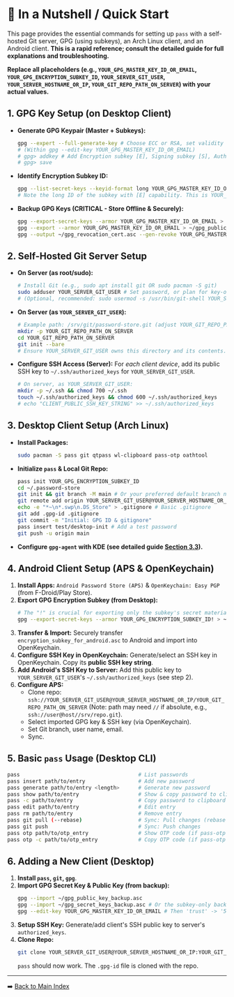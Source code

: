 # 🚀 In a Nutshell / Quick Start

This page provides the essential commands for setting up `pass` with a self-hosted Git server, GPG (using subkeys), an Arch Linux client, and an Android client. 
**This is a rapid reference; consult the detailed guide for full explanations and troubleshooting.**

**Replace all placeholders (e.g., `YOUR_GPG_MASTER_KEY_ID_OR_EMAIL`, `YOUR_GPG_ENCRYPTION_SUBKEY_ID`, `YOUR_SERVER_GIT_USER`, `YOUR_SERVER_HOSTNAME_OR_IP`, `YOUR_GIT_REPO_PATH_ON_SERVER`) with your actual values.**

## 1. GPG Key Setup (on Desktop Client)

*   **Generate GPG Keypair (Master + Subkeys):**
    ```bash
    gpg --expert --full-generate-key # Choose ECC or RSA, set validity
    # (Within gpg --edit-key YOUR_GPG_MASTER_KEY_ID_OR_EMAIL)
    # gpg> addkey # Add Encryption subkey [E], Signing subkey [S], Auth subkey [A]
    # gpg> save
    ```
*   **Identify Encryption Subkey ID:**
    ```bash
    gpg --list-secret-keys --keyid-format long YOUR_GPG_MASTER_KEY_ID_OR_EMAIL
    # Note the long ID of the subkey with [E] capability. This is YOUR_GPG_ENCRYPTION_SUBKEY_ID.
    ```
*   **Backup GPG Keys (CRITICAL - Store Offline & Securely):**
    ```bash
    gpg --export-secret-keys --armor YOUR_GPG_MASTER_KEY_ID_OR_EMAIL > ~/gpg_secret_keys_backup.asc
    gpg --export --armor YOUR_GPG_MASTER_KEY_ID_OR_EMAIL > ~/gpg_public_key_backup.asc
    gpg --output ~/gpg_revocation_cert.asc --gen-revoke YOUR_GPG_MASTER_KEY_ID_OR_EMAIL
    ```

## 2. Self-Hosted Git Server Setup

*   **On Server (as root/sudo):**
    ```bash
    # Install Git (e.g., sudo apt install git OR sudo pacman -S git)
    sudo adduser YOUR_SERVER_GIT_USER # Set password, or plan for key-only SSH
    # (Optional, recommended: sudo usermod -s /usr/bin/git-shell YOUR_SERVER_GIT_USER)
    ```
*   **On Server (as `YOUR_SERVER_GIT_USER`):**
    ```bash
    # Example path: /srv/git/password-store.git (adjust YOUR_GIT_REPO_PATH_ON_SERVER accordingly)
    mkdir -p YOUR_GIT_REPO_PATH_ON_SERVER
    cd YOUR_GIT_REPO_PATH_ON_SERVER
    git init --bare
    # Ensure YOUR_SERVER_GIT_USER owns this directory and its contents.
    ```
*   **Configure SSH Access (Server):**
    For *each client device*, add its public SSH key to `~/.ssh/authorized_keys` for `YOUR_SERVER_GIT_USER`.
    ```bash
    # On server, as YOUR_SERVER_GIT_USER:
    mkdir -p ~/.ssh && chmod 700 ~/.ssh
    touch ~/.ssh/authorized_keys && chmod 600 ~/.ssh/authorized_keys
    # echo "CLIENT_PUBLIC_SSH_KEY_STRING" >> ~/.ssh/authorized_keys
    ```

## 3. Desktop Client Setup (Arch Linux)

*   **Install Packages:**
    ```bash
    sudo pacman -S pass git qtpass wl-clipboard pass-otp oathtool
    ```
*   **Initialize `pass` & Local Git Repo:**
    ```bash
    pass init YOUR_GPG_ENCRYPTION_SUBKEY_ID
    cd ~/.password-store
    git init && git branch -M main # Or your preferred default branch name
    git remote add origin YOUR_SERVER_GIT_USER@YOUR_SERVER_HOSTNAME_OR_IP:YOUR_GIT_REPO_PATH_ON_SERVER
    echo -e "*~\n*.swp\n.DS_Store" > .gitignore # Basic .gitignore
    git add .gpg-id .gitignore
    git commit -m "Initial: GPG ID & gitignore"
    pass insert test/desktop-init # Add a test password
    git push -u origin main
    ```
*   **Configure `gpg-agent` with KDE (see detailed guide [Section 3.3](03_GPG_Setup/3.3_GPG_Agent_KDE.md)).**

## 4. Android Client Setup (APS & OpenKeychain)

1.  **Install Apps:** `Android Password Store (APS)` & `OpenKeychain: Easy PGP` (from F-Droid/Play Store).
2.  **Export GPG Encryption Subkey (from Desktop):**
    ```bash
    # The "!" is crucial for exporting only the subkey's secret material
    gpg --export-secret-keys --armor YOUR_GPG_ENCRYPTION_SUBKEY_ID! > ~/encryption_subkey_for_android.asc
    ```
3.  **Transfer & Import:** Securely transfer `encryption_subkey_for_android.asc` to Android and import into OpenKeychain.
4.  **Configure SSH Key in OpenKeychain:** Generate/select an SSH key in OpenKeychain. Copy its **public SSH key string**.
5.  **Add Android's SSH Key to Server:** Add this public key to `YOUR_SERVER_GIT_USER`'s `~/.ssh/authorized_keys` (see step 2).
6.  **Configure APS:**
    *   Clone repo: `ssh://YOUR_SERVER_GIT_USER@YOUR_SERVER_HOSTNAME_OR_IP/YOUR_GIT_REPO_PATH_ON_SERVER` (Note: path may need `//` if absolute, e.g., `ssh://user@host//srv/repo.git`).
    *   Select imported GPG key & SSH key (via OpenKeychain).
    *   Set Git branch, user name, email.
    *   Sync.

## 5. Basic `pass` Usage (Desktop CLI)

```bash
pass                                      # List passwords
pass insert path/to/entry                 # Add new password
pass generate path/to/entry <length>      # Generate new password
pass show path/to/entry                   # Show & copy password to clipboard
pass -c path/to/entry                     # Copy password to clipboard (no show)
pass edit path/to/entry                   # Edit entry
pass rm path/to/entry                     # Remove entry
pass git pull (--rebase)                  # Sync: Pull changes (rebase recommended)
pass git push                             # Sync: Push changes
pass otp path/to/otp_entry                # Show OTP code (if pass-otp used)
pass otp -c path/to/otp_entry             # Copy OTP code (if pass-otp used)
```

## 6. Adding a New Client (Desktop)

1.  **Install `pass`, `git`, `gpg`**.
2.  **Import GPG Secret Key & Public Key (from backup):**
    ```bash
    gpg --import ~/gpg_public_key_backup.asc
    gpg --import ~/gpg_secret_keys_backup.asc # Or the subkey-only backup if using that model
    gpg --edit-key YOUR_GPG_MASTER_KEY_ID_OR_EMAIL # Then 'trust' -> '5' (ultimate) -> 'save'
    ```
3.  **Setup SSH Key:** Generate/add client's SSH public key to server's `authorized_keys`.
4.  **Clone Repo:**
    ```bash
    git clone YOUR_SERVER_GIT_USER@YOUR_SERVER_HOSTNAME_OR_IP:YOUR_GIT_REPO_PATH_ON_SERVER ~/.password-store
    ```
    `pass` should now work. The `.gpg-id` file is cloned with the repo.

---

➡️ [Back to Main Index](README.md)

